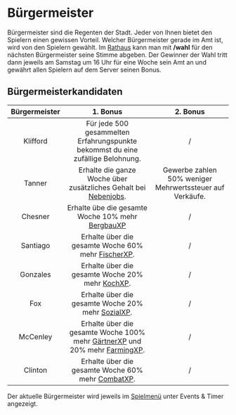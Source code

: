 # Bürgermeister 

Bürgermeister sind die Regenten der Stadt. Jeder von Ihnen bietet den Spielern einen gewissen Vorteil. 
Welcher Bürgermeister gerade im Amt ist, wird von den Spielern gewählt. 
Im [Rathaus](../../pages/gebäude/rathaus.md) kann man mit **/wahl** für den nächsten Bürgermeister seine Stimme abgeben. 
Der Gewinner der Wahl tritt dann jeweils am Samstag um 16 Uhr für eine Woche sein Amt an und gewährt allen Spielern auf dem Server seinen Bonus.

## Bürgermeisterkandidaten
| Bürgermeister | 1. Bonus | 2. Bonus |
|:-:|:-:|:-:|
| Klifford | Für jede 500 gesammelten Erfahrungspunkte bekommst du eine zufällige Belohnung. | / |
| Tanner | Erhalte die ganze Woche über zusätzliches Gehalt bei [Nebenjobs](../../pages/nebenjobs/nebenjobs.md). | Gewerbe zahlen 50% weniger Mehrwertssteuer auf Verkäufe. |
| Chesner | Erhalte übe die gesamte Woche 10% mehr [BergbauXP](../../pages/skills/bergbau.md) | / |
| Santiago | Erhalte über die gesamte Woche 60% mehr [FischerXP](../../pages/skills/fischer.md). | / |
| Gonzales | Erhalte über die gesamte Woche 20% mehr [KochXP](../../pages/skills/kochen.md). | / |
| Fox | Erhalte über die gesamte Woche 20% mehr [SozialXP](../../pages/skills/social.md). | / |
| McCenley | Erhalte über die gesamte Woche 100% mehr [GärtnerXP](../../pages/skills/gärtner.md) und 20% mehr [FarmingXP](../../pages/skills/farming.md). | / |
| Clinton | Erhalte über die gesamte Woche 60% mehr [CombatXP](../../pages/skills/combat.md). | / |

Der aktuelle Bürgermeister wird jeweils im [Spielmenü](../../pages/allgemein/spielmenü.md) unter Events & Timer angezeigt.
